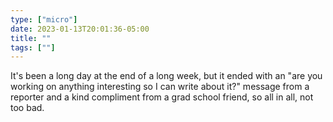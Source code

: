 ```yaml
---
type: ["micro"]
date: 2023-01-13T20:01:36-05:00
title: ""
tags: [""]
---
```

It's been a long day at the end of a long week, but it ended with an "are you working on anything interesting so I can write about it?" message from a reporter and a kind compliment from a grad school friend, so all in all, not too bad.
